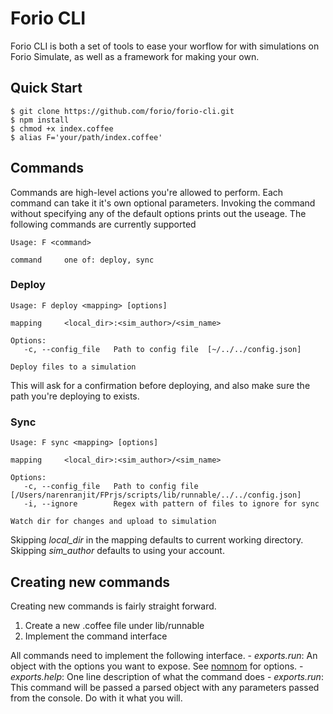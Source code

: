 # Forio CLI

Forio CLI is both a set of tools to ease your worflow for with simulations on Forio Simulate, as well as a framework for making your own.

## Quick Start

    $ git clone https://github.com/forio/forio-cli.git
    $ npm install
    $ chmod +x index.coffee
    $ alias F='your/path/index.coffee'

## Commands
Commands are high-level actions you're allowed to perform. Each command can take it it's own optional parameters. Invoking the command without specifying any of the default options prints out the useage. The following commands are currently supported

    Usage: F <command>

    command     one of: deploy, sync

### Deploy

    Usage: F deploy <mapping> [options]

    mapping     <local_dir>:<sim_author>/<sim_name>

    Options:
       -c, --config_file   Path to config file  [~/../../config.json]

    Deploy files to a simulation

This will ask for a confirmation before deploying, and also make sure the path you're deploying to exists.

### Sync
    Usage: F sync <mapping> [options]

    mapping     <local_dir>:<sim_author>/<sim_name>

    Options:
       -c, --config_file   Path to config file  [/Users/narenranjit/FPrjs/scripts/lib/runnable/../../config.json]
       -i, --ignore        Regex with pattern of files to ignore for sync

    Watch dir for changes and upload to simulation

Skipping *local_dir* in the mapping defaults to current working directory. Skipping *sim_author* defaults to using your account.


## Creating new commands

Creating new commands is fairly straight forward.

1. Create a new .coffee file under lib/runnable
2. Implement the command interface

All commands need to implement the following interface.
    - *exports.run*: An object with the options you want to expose. See [nomnom][nom_nom_site] for options.
    - *exports.help*: One line description of what the command does
    - *exports.run*: This command will be passed a parsed object with any parameters passed from the console. Do with it what you will.


[nom_nom_site]: https://github.com/harthur/nomnom
